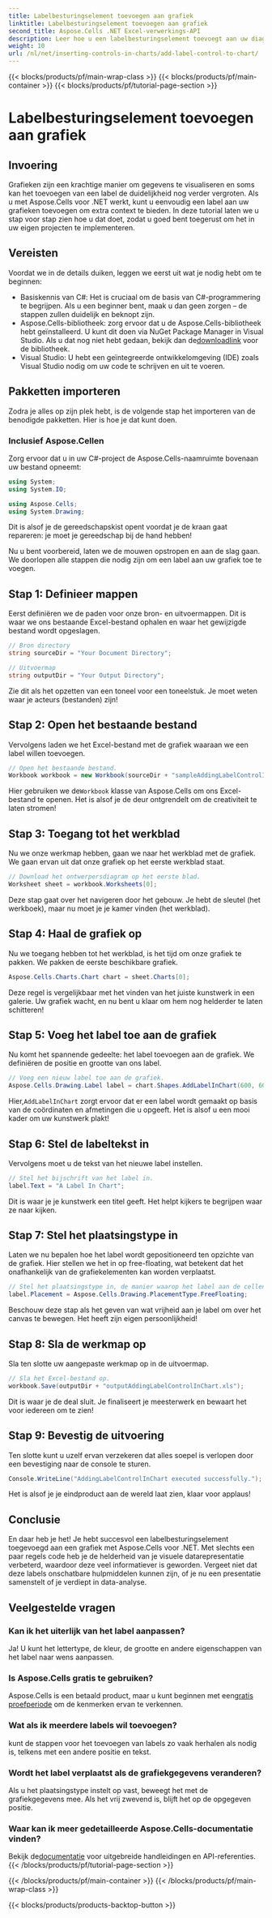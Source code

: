 ```yaml
---
title: Labelbesturingselement toevoegen aan grafiek
linktitle: Labelbesturingselement toevoegen aan grafiek
second_title: Aspose.Cells .NET Excel-verwerkings-API
description: Leer hoe u een labelbesturingselement toevoegt aan uw diagrammen in Aspose.Cells voor .NET met deze stapsgewijze handleiding. Verbeter uw datavisualisatie.
weight: 10
url: /nl/net/inserting-controls-in-charts/add-label-control-to-chart/
---
```


{{< blocks/products/pf/main-wrap-class >}}
{{< blocks/products/pf/main-container >}}
{{< blocks/products/pf/tutorial-page-section >}}

# Labelbesturingselement toevoegen aan grafiek

## Invoering

Grafieken zijn een krachtige manier om gegevens te visualiseren en soms kan het toevoegen van een label de duidelijkheid nog verder vergroten. Als u met Aspose.Cells voor .NET werkt, kunt u eenvoudig een label aan uw grafieken toevoegen om extra context te bieden. In deze tutorial laten we u stap voor stap zien hoe u dat doet, zodat u goed bent toegerust om het in uw eigen projecten te implementeren.

## Vereisten

Voordat we in de details duiken, leggen we eerst uit wat je nodig hebt om te beginnen:

- Basiskennis van C#: Het is cruciaal om de basis van C#-programmering te begrijpen. Als u een beginner bent, maak u dan geen zorgen – de stappen zullen duidelijk en beknopt zijn.
- Aspose.Cells-bibliotheek: zorg ervoor dat u de Aspose.Cells-bibliotheek hebt geïnstalleerd. U kunt dit doen via NuGet Package Manager in Visual Studio. Als u dat nog niet hebt gedaan, bekijk dan de[downloadlink](https://releases.aspose.com/cells/net/) voor de bibliotheek.
- Visual Studio: U hebt een geïntegreerde ontwikkelomgeving (IDE) zoals Visual Studio nodig om uw code te schrijven en uit te voeren.

## Pakketten importeren

Zodra je alles op zijn plek hebt, is de volgende stap het importeren van de benodigde pakketten. Hier is hoe je dat kunt doen.

### Inclusief Aspose.Cellen

Zorg ervoor dat u in uw C#-project de Aspose.Cells-naamruimte bovenaan uw bestand opneemt:

```csharp
using System;
using System.IO;

using Aspose.Cells;
using System.Drawing;
```

Dit is alsof je de gereedschapskist opent voordat je de kraan gaat repareren: je moet je gereedschap bij de hand hebben!

Nu u bent voorbereid, laten we de mouwen opstropen en aan de slag gaan. We doorlopen alle stappen die nodig zijn om een label aan uw grafiek toe te voegen.

## Stap 1: Definieer mappen

Eerst definiëren we de paden voor onze bron- en uitvoermappen. Dit is waar we ons bestaande Excel-bestand ophalen en waar het gewijzigde bestand wordt opgeslagen.

```csharp
// Bron directory
string sourceDir = "Your Document Directory";

// Uitvoermap
string outputDir = "Your Output Directory";
```

Zie dit als het opzetten van een toneel voor een toneelstuk. Je moet weten waar je acteurs (bestanden) zijn!

## Stap 2: Open het bestaande bestand

Vervolgens laden we het Excel-bestand met de grafiek waaraan we een label willen toevoegen. 

```csharp
// Open het bestaande bestand.
Workbook workbook = new Workbook(sourceDir + "sampleAddingLabelControlInChart.xls");
```

 Hier gebruiken we de`Workbook` klasse van Aspose.Cells om ons Excel-bestand te openen. Het is alsof je de deur ontgrendelt om de creativiteit te laten stromen!

## Stap 3: Toegang tot het werkblad

Nu we onze werkmap hebben, gaan we naar het werkblad met de grafiek. We gaan ervan uit dat onze grafiek op het eerste werkblad staat.

```csharp
// Download het ontwerpersdiagram op het eerste blad.
Worksheet sheet = workbook.Worksheets[0];
```

Deze stap gaat over het navigeren door het gebouw. Je hebt de sleutel (het werkboek), maar nu moet je je kamer vinden (het werkblad).

## Stap 4: Haal de grafiek op

Nu we toegang hebben tot het werkblad, is het tijd om onze grafiek te pakken. We pakken de eerste beschikbare grafiek.

```csharp
Aspose.Cells.Charts.Chart chart = sheet.Charts[0];
```

Deze regel is vergelijkbaar met het vinden van het juiste kunstwerk in een galerie. Uw grafiek wacht, en nu bent u klaar om hem nog helderder te laten schitteren!

## Stap 5: Voeg het label toe aan de grafiek

Nu komt het spannende gedeelte: het label toevoegen aan de grafiek. We definiëren de positie en grootte van ons label.

```csharp
// Voeg een nieuw label toe aan de grafiek.
Aspose.Cells.Drawing.Label label = chart.Shapes.AddLabelInChart(600, 600, 350, 900);
```

 Hier,`AddLabelInChart` zorgt ervoor dat er een label wordt gemaakt op basis van de coördinaten en afmetingen die u opgeeft. Het is alsof u een mooi kader om uw kunstwerk plakt!

## Stap 6: Stel de labeltekst in

Vervolgens moet u de tekst van het nieuwe label instellen. 

```csharp
// Stel het bijschrift van het label in.
label.Text = "A Label In Chart";
```

Dit is waar je je kunstwerk een titel geeft. Het helpt kijkers te begrijpen waar ze naar kijken.

## Stap 7: Stel het plaatsingstype in

Laten we nu bepalen hoe het label wordt gepositioneerd ten opzichte van de grafiek. Hier stellen we het in op free-floating, wat betekent dat het onafhankelijk van de grafiekelementen kan worden verplaatst.

```csharp
// Stel het plaatsingstype in, de manier waarop het label aan de cellen wordt bevestigd.
label.Placement = Aspose.Cells.Drawing.PlacementType.FreeFloating; 
```

Beschouw deze stap als het geven van wat vrijheid aan je label om over het canvas te bewegen. Het heeft zijn eigen persoonlijkheid!

## Stap 8: Sla de werkmap op

Sla ten slotte uw aangepaste werkmap op in de uitvoermap. 

```csharp
// Sla het Excel-bestand op.
workbook.Save(outputDir + "outputAddingLabelControlInChart.xls");
```

Dit is waar je de deal sluit. Je finaliseert je meesterwerk en bewaart het voor iedereen om te zien!

## Stap 9: Bevestig de uitvoering

Ten slotte kunt u uzelf ervan verzekeren dat alles soepel is verlopen door een bevestiging naar de console te sturen.

```csharp
Console.WriteLine("AddingLabelControlInChart executed successfully.");
```

Het is alsof je je eindproduct aan de wereld laat zien, klaar voor applaus!

## Conclusie

En daar heb je het! Je hebt succesvol een labelbesturingselement toegevoegd aan een grafiek met Aspose.Cells voor .NET. Met slechts een paar regels code heb je de helderheid van je visuele datarepresentatie verbeterd, waardoor deze veel informatiever is geworden. Vergeet niet dat deze labels onschatbare hulpmiddelen kunnen zijn, of je nu een presentatie samenstelt of je verdiept in data-analyse.

## Veelgestelde vragen

### Kan ik het uiterlijk van het label aanpassen?
Ja! U kunt het lettertype, de kleur, de grootte en andere eigenschappen van het label naar wens aanpassen.

### Is Aspose.Cells gratis te gebruiken?
 Aspose.Cells is een betaald product, maar u kunt beginnen met een[gratis proefperiode](https://releases.aspose.com/) om de kenmerken ervan te verkennen.

### Wat als ik meerdere labels wil toevoegen?
kunt de stappen voor het toevoegen van labels zo vaak herhalen als nodig is, telkens met een andere positie en tekst.

### Wordt het label verplaatst als de grafiekgegevens veranderen?
Als u het plaatsingstype instelt op vast, beweegt het met de grafiekgegevens mee. Als het vrij zwevend is, blijft het op de opgegeven positie.

### Waar kan ik meer gedetailleerde Aspose.Cells-documentatie vinden?
 Bekijk de[documentatie](https://reference.aspose.com/cells/net/) voor uitgebreide handleidingen en API-referenties.
{{< /blocks/products/pf/tutorial-page-section >}}

{{< /blocks/products/pf/main-container >}}
{{< /blocks/products/pf/main-wrap-class >}}

{{< blocks/products/products-backtop-button >}}
